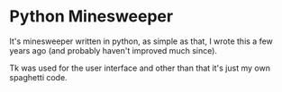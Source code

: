 # Python Minesweeper
It's minesweeper written in python, as simple as that, I wrote this a few years ago (and probably haven't improved much since).


Tk was used for the user interface and other than that it's just my own spaghetti code.
